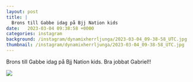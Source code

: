 ```yaml
---
layout: post
title: |
  Brons till Gabbe idag på Bjj Nation kids
date:   2023-03-04 09:38:58 +0000
categories: instagram
background: /instagram/dynamixherrljunga/2023-03-04_09-38-58_UTC.jpg
thumbnail: /instagram/dynamixherrljunga/2023-03-04_09-38-58_UTC.jpg
---
```

Brons till Gabbe idag på Bjj Nation kids. Bra jobbat Gabriel!! 



<img src='/www-dynamix-herrljunga/instagram/dynamixherrljunga/2023-03-04_09-38-58_UTC.jpg' class='img-fluid' />
